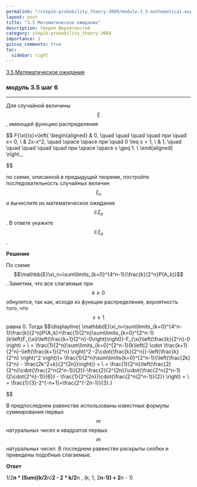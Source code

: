 ```yaml
---
permalink: "/stepik-probability_theory-3089/module-3_5-mathematical-expectation"
layout: post
title: "3.5 Математическое ожидание"
description: Теория Вероятностей
category: stepik-probability_theory-3089
importance: 1
giscus_comments: true
toc:
  sidebar: right
---
```


[3.5 Математическое ожидание](https://stepik.org/lesson/48678/step/1?unit=26449)

### модуль 3.5 шаг 6

---

Для случайной величины $$\xi$$, имеющей функцию распределения

$$
_F_{\xi}(x)=\left\{
\begin{aligned}
& 0, \quad \quad \quad \quad при \quad x< 0, \\
& 2x-x^2, \quad \space \space при \quad 0 \leq x < 1, \\
& 1, \quad  \quad \quad \quad \quad при \space \space x \geq 1. \\
\end{aligned}
\right._

$$

по схеме, описанной в предыдущей теореме, постройте последовательность случайных величин $$\xi_{n}$$ и вычислите их математическое ожидание $$\mathbb{E}\xi_n$$. В ответе укажите $$\mathbb{E}\xi_n$$.

**Решение**

По схеме $$\mathbb{E}\xi_n=\sum\limits_{k=0}^{4^n-1}{\frac{k}{2^n}P(A_k)}$$. Заметим, что все слагаемые при $$k \geqslant{0}$$ обнулятся, так как, исходя из функции распределения, вероятность того, что $$x \leqslant{1}$$ равна 0. Тогда
$$\displayline{
\mathbb{E}\xi_n=\sum\limits_{k=0}^{4^n-1}\frac{k}{2^n}P(A_k)=\frac{1}{2^n}\sum\limits_{k=0}^{2^n-1}{k\left(F_{\xi}\left(\frac{k+1}{2^n}-0\right)\right)}-F_{\xi}\left(\frac{k}{2^n}-0 \right) = \\
= \frac{1}{2^n}\sum\limits_{k=0}^{2^n-1}{k\left(2 \cdot \frac{k+1}{2^n}-\left(\frac{k+1}{2^n} \right)^2 -2\cdot{\frac{k}{2^n}}-\left(\frac{k}{2^n} \right)^2 \right)}= \frac{1}{2^n}\sum\limits{k=0}^{2^n-1}{\left(\frac{2k}{2^n} - \frac{2k^2+k}{2^{2n}}\right)} = \\ = \frac{1}{2^n}\left(\frac{2}{2^n}\cdot{\frac{2^n(2^n-1)}{2}}-\frac{2}{2^{2n}}\cdot{\frac{2^n(2^n-1)(2\cdot{2^n}-1)}{6}} - \frac{1}{2^{2n}}\cdot{\frac{2^n(2^n-1)}{2}} \right) = \\ = \frac{1}{3}-2^{-n+1}=\frac{2^{-2n-1}}{3}.}

$$

В предпоследнем равенстве использованы известные формулы суммирования первых $$m$$ натуральных чисел и квадратов первых $$m$$ натуральных чисел. В последнем равенстве раскрыты скобки и приведены подобные слагаемые.

**Ответ**

1/2**n * (Sum((k/2**n)**2 - 2 * k/2**n , (k, 1, 2**n-1)) + 2**n - 1)
